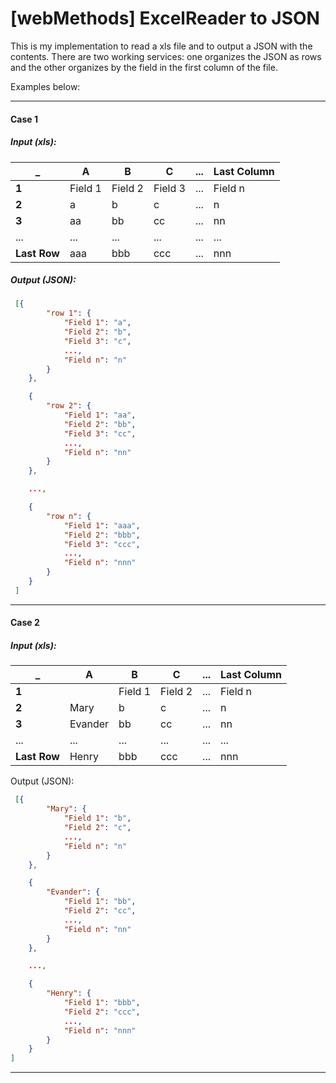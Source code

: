 # [webMethods] ExcelReader to JSON

This is my implementation to read a xls file and to output a JSON with the contents.
There are two working services: one organizes the JSON as rows and the other organizes by the field in the first column of the file. 

Examples below:

---

#### Case 1



##### Input (xls):  

_ | A | B | C | ... | Last Column
-- | -- | -- | -- | -- | --
**1** | Field 1 | Field 2 | Field 3 | ... | Field n
**2** | a | b | c | ... | n
**3** | aa | bb | cc | ... | nn
... | ... | ... | ... | ... | ...
**Last Row** | aaa | bbb | ccc | ... | nnn




##### Output (JSON):

```json
 [{
 		"row 1": {
 			"Field 1": "a",
 			"Field 2": "b",
 			"Field 3": "c",
 			...,
 			"Field n": "n"
 		}
 	},

 	{
 		"row 2": {
 			"Field 1": "aa",
 			"Field 2": "bb",
 			"Field 3": "cc",
 			...,
 			"Field n": "nn"
 		}
 	},

 	...,

 	{
 		"row n": {
 			"Field 1": "aaa",
 			"Field 2": "bbb",
 			"Field 3": "ccc",
 			...,
 			"Field n": "nnn"
 		}
 	}
 ]
```
 
---

#### Case 2 



##### Input (xls):

_ | A | B | C | ... | Last Column
-- | -- | -- | -- | -- | --
**1** | | Field 1 | Field 2 | ... | Field n
**2** | Mary | b | c | ... | n
**3** | Evander | bb | cc | ... | nn
... | ... | ... | ... | ... | ...
**Last Row** | Henry | bbb | ccc | ... | nnn


Output (JSON): 

```json
 [{
		"Mary": {
			"Field 1": "b",
			"Field 2": "c",
			...,
			"Field n": "n"
		}
	},

	{
		"Evander": {
			"Field 1": "bb",
			"Field 2": "cc",
			...,
			"Field n": "nn"
		}
	},

	...,

	{
		"Henry": {
			"Field 1": "bbb",
			"Field 2": "ccc",
			...,
			"Field n": "nnn"
		}
	}
]
```
---


